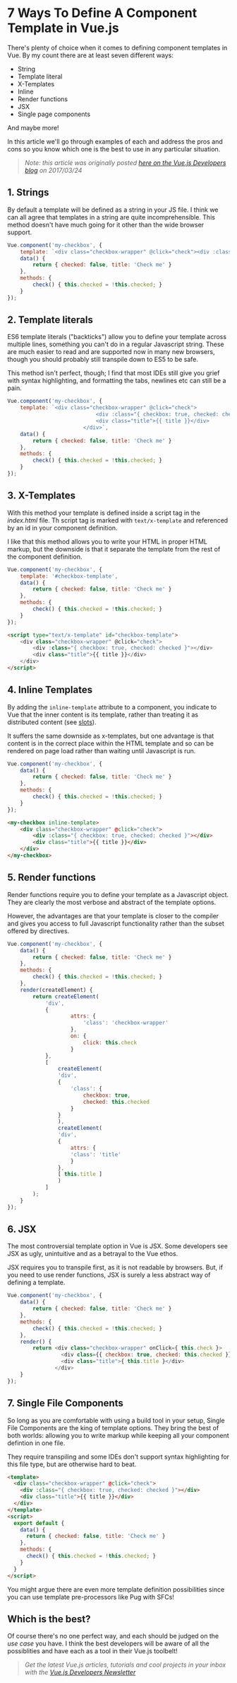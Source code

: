 # 7 Ways To Define A Component Template in Vue.js

There's plenty of choice when it comes to defining component templates in Vue. By my count there are at least seven different ways:

- String
- Template literal
- X-Templates
- Inline
- Render functions
- JSX
- Single page components

And maybe more!

In this article we'll go through examples of each and address the pros and cons so you know which one is the best to use in any particular situation.

> *Note: this article was originally posted [here on the Vue.js Developers blog](http://vuejsdevelopers.com/2017/03/24/vue-js-component-templates/?jsdojo_id=cjs_cot) on 2017/03/24*

## 1. Strings

By default a template will be defined as a string in your JS file. I think we can all agree that templates in a string are quite incomprehensible. This method doesn't have much going for it other than the wide browser support.

```js
Vue.component('my-checkbox', {
	template: `<div class="checkbox-wrapper" @click="check"><div :class="{ checkbox: true, checked: checked }"></div><div class="title">{{ title }}</div></div>`,
	data() {
		return { checked: false, title: 'Check me' }
	},
	methods: {
		check() { this.checked = !this.checked; }
	}
});
```

## 2. Template literals

ES6 template literals ("backticks") allow you to define your template across multiple lines, something you can't do in a regular Javascript string. These are much easier to read and are supported now in many new browsers, though you should probably still transpile down to ES5 to be safe.

<!--more-->

This method isn't perfect, though; I find that most IDEs still give you grief with syntax highlighting, and formatting the tabs, newlines etc can still be a pain.

```js
Vue.component('my-checkbox', {
	template: `<div class="checkbox-wrapper" @click="check">
							<div :class="{ checkbox: true, checked: checked }"></div>
							<div class="title">{{ title }}</div>
						</div>`,
	data() {
		return { checked: false, title: 'Check me' }
	},
	methods: {
		check() { this.checked = !this.checked; }
	}
});
```

## 3. X-Templates

With this method your template is defined inside a script tag in the *index.html* file. Th script tag is marked with `text/x-template` and referenced by an id in your component definition.

I like that this method allows you to write your HTML in proper HTML markup, but the downside is that it separate the template from the rest of the component definition. 

```js
Vue.component('my-checkbox', {
	template: '#checkbox-template',
	data() {
		return { checked: false, title: 'Check me' }
	},
	methods: {
		check() { this.checked = !this.checked; }
	}
});
```

```html
<script type="text/x-template" id="checkbox-template">
	<div class="checkbox-wrapper" @click="check">
		<div :class="{ checkbox: true, checked: checked }"></div>
		<div class="title">{{ title }}</div>
	</div>
</script>
```

## 4. Inline Templates

By adding the `inline-template` attribute to a component, you indicate to Vue that the inner content is its template, rather than treating it as distributed content (see [slots](https://vuejs.org/v2/guide/components.html#Content-Distribution-with-Slots)).

It suffers the same downside as x-templates, but one advantage is that content is in the correct place within the HTML template and so can be rendered on page load rather than waiting until Javascript is run.

```js
Vue.component('my-checkbox', {
	data() {
		return { checked: false, title: 'Check me' }
	},
	methods: {
		check() { this.checked = !this.checked; }
	}
});
```

```html
<my-checkbox inline-template>
	<div class="checkbox-wrapper" @click="check">
		<div :class="{ checkbox: true, checked: checked }"></div>
		<div class="title">{{ title }}</div>
	</div>
</my-checkbox>
```

## 5. Render functions

Render functions require you to define your template as a Javascript object. They are clearly the most verbose and abstract of the template options.

However, the advantages are that your template is closer to the compiler and gives you access to full Javascript functionality rather than the subset offered by directives.

```js
Vue.component('my-checkbox', {
	data() {
		return { checked: false, title: 'Check me' }
	},
	methods: {
		check() { this.checked = !this.checked; }
	},
	render(createElement) {
		return createElement(
			'div',
		  	{
					attrs: {
						'class': 'checkbox-wrapper'
					},
					on: {
						click: this.check
					}
		  	},
		  	[
		    	createElement(
	      		'div',
	      		{
	        		'class': {
	        			checkbox: true,
	        			checked: this.checked
        			}
	      		}
		    	),
		    	createElement(
	      		'div',
	      		{
	        		attrs: {
	          		'class': 'title'
	        		}
	      		},
	      		[ this.title ]
		    	)
		  	]
		);
	}
});
```

## 6. JSX

The most controversial template option in Vue is JSX. Some developers see JSX as ugly, unintuitive and as a betrayal to the Vue ethos. 

JSX requires you to transpile first, as it is not readable by browsers. But, if you need to use render functions, JSX is surely a less abstract way of defining a template.

```js
Vue.component('my-checkbox', {
	data() {
		return { checked: false, title: 'Check me' }
	},
	methods: {
		check() { this.checked = !this.checked; }
	},
	render() {
		return <div class="checkbox-wrapper" onClick={ this.check }>
		         <div class={{ checkbox: true, checked: this.checked }}></div>
		         <div class="title">{ this.title }</div>
		       </div>
	}
});
```

## 7. Single File Components

So long as you are comfortable with using a build tool in your setup, Single File Components are the king of template options. They bring the best of both worlds: allowing you to write markup while keeping all your component defintion in one file.

They require transpiling and some IDEs don't support syntax highlighting for this file type, but are otherwise hard to beat.

```html
<template>
  <div class="checkbox-wrapper" @click="check">
    <div :class="{ checkbox: true, checked: checked }"></div>
    <div class="title">{{ title }}</div>
  </div>
</template>
<script>
  export default {
    data() {
      return { checked: false, title: 'Check me' }
    },
    methods: {
      check() { this.checked = !this.checked; }
    }
  }
</script>
```

You might argue there are even more template definition possibilities since you can use template pre-processors like Pug with SFCs!

## Which is the best?

Of course there's no one perfect way, and each should be judged on the *use case* you have. I think the best developers will be aware of all the possiblities and have each as a tool in their Vue.js toolbelt!

> *Get the latest Vue.js articles, tutorials and cool projects in your inbox with the [Vue.js Developers Newsletter](http://vuejsdevelopers.com/newsletter/?jsdojo_id=cjs_cot)*
